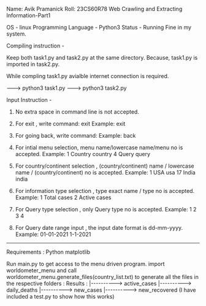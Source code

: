 Name: Avik Pramanick
Roll: 23CS60R78
Web Crawling and Extracting Information-Part1

OS                      -  linux
Programming Language    -  Python3
Status                  -  Running Fine in my system.

Compiling instruction - 

Keep both task1.py and task2.py at the same directory.
Because, 
task1.py is imported in task2.py.

While compling task1.py avialble internet connection is required.

--->  python3 task1.py
--->  python3 task2.py

Input Instruction -

1) No extra space in command line is not accepted.
2) For exit , write command: exit
	Example:
		exit
3) For going back, write command:
	Example:
		back

4) For intial menu selection, menu name/lowercase name/menu no is accepted.
	Example:
		1
		Country
		country
		4
		Query
		query
		
5) For country/continent selection , (country/continent) name / lowercase name / (country/continent) no is accepted.
	Example:
		1
		USA
		usa
		17
		India
		india
		
6) For information type selection , type exact name / type no is accepted.
	Example:
		1
		Total cases
		2
		Active cases
		
7) For Query type selection , only Query type no is accepted.
	Example:
		1
		2
		3
		4
8) For Query date range input , the input date format is dd-mm-yyyy.
	Example:
		01-01-2021
		1-1-2021
		



-----------------------------------------------------------------------------------------------------

Requirements : 
Python 
matplotlib

Run main.py to get access to the menu driven program.
import worldometer_menu and call worldometer_menu.generate_files(country_list.txt) to generate all the files in the respective folders : 
Results : 
|----------> active_cases
|----------> daily_deaths
|----------> new_cases
|----------> new_recovered
(I have included a test.py to show how this works) 

